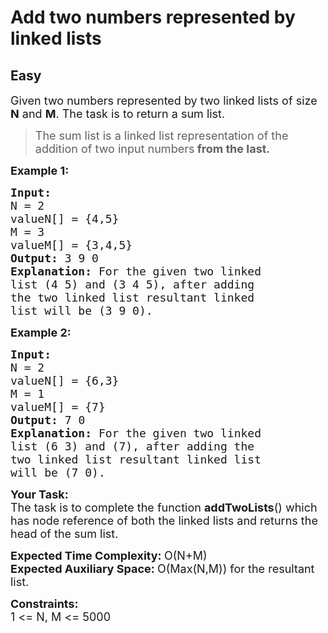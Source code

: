 # Add two numbers represented by linked lists
## Easy 
<div class="problem-statement" style="user-select: auto;">
                <p style="user-select: auto;"></p><p style="user-select: auto;"><span style="font-size: 18px; user-select: auto;">Given two numbers represented by two linked lists of size <strong style="user-select: auto;">N</strong> and <strong style="user-select: auto;">M</strong>. The task is to return a sum list. </span></p>

<blockquote style="user-select: auto;">
<p style="user-select: auto;"><span style="font-size: 18px; user-select: auto;">The sum list is a linked list representation of the addition of two input numbers<strong style="user-select: auto;"> from the last.</strong></span></p>
</blockquote>

<p style="user-select: auto;"><span style="font-size: 18px; user-select: auto;"><strong style="user-select: auto;">Example 1:</strong></span></p>

<pre style="position: relative; user-select: auto;"><span style="font-size: 18px; user-select: auto;"><strong style="user-select: auto;">Input:
</strong>N = 2
valueN[] = {4,5}
M = 3
valueM[] = {3,4,5}
<strong style="user-select: auto;">Output: </strong>3 9 0&nbsp;&nbsp;<strong style="user-select: auto;">
Explanation: </strong>For the given two linked
list (4 5) and (3 4 5), after adding
the two linked list&nbsp;resultant linked
list will be (3&nbsp;9 0).</span><div class="open_grepper_editor" title="Edit &amp; Save To Grepper" style="user-select: auto;"></div></pre>

<p style="user-select: auto;"><span style="font-size: 18px; user-select: auto;"><strong style="user-select: auto;">Example 2:</strong></span></p>

<pre style="position: relative; user-select: auto;"><span style="font-size: 18px; user-select: auto;"><strong style="user-select: auto;">Input:
</strong>N = 2
valueN[] = {6,3}
M = 1
valueM[] = {7}
<strong style="user-select: auto;">Output: </strong>7 0<strong style="user-select: auto;">
Explanation: </strong>For the given two linked
list (6 3) and (7), after adding the
two linked list&nbsp;resultant linked list
will be (7 0).</span><div class="open_grepper_editor" title="Edit &amp; Save To Grepper" style="user-select: auto;"></div></pre>

<p style="user-select: auto;"><span style="font-size: 18px; user-select: auto;"><strong style="user-select: auto;">Your&nbsp;Task:</strong><br style="user-select: auto;">
The task is to complete the function <strong style="user-select: auto;">addTwoLists</strong>() which has node reference of both the linked lists and returns the head of the sum list. &nbsp;&nbsp;</span></p>

<p style="user-select: auto;"><span style="font-size: 18px; user-select: auto;"><strong style="user-select: auto;">Expected Time Complexity:&nbsp;</strong>O(N+M)<br style="user-select: auto;">
<strong style="user-select: auto;">Expected Auxiliary Space:&nbsp;</strong>O(Max(N,M)) for the resultant list.</span></p>

<p style="user-select: auto;"><span style="font-size: 18px; user-select: auto;"><strong style="user-select: auto;">Constraints:</strong></span><br style="user-select: auto;">
<span style="font-size: 18px; user-select: auto;">1 &lt;= N, M &lt;= 5000</span></p>
 <p style="user-select: auto;"></p>
            </div>